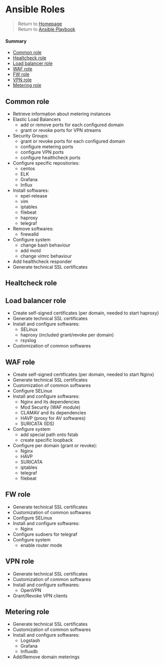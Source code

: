 # Ansible Roles

> Return to [Homepage](../../README.md "Homepage") <br>
  Return to [Ansible Playbook](../README.md "Ansible Playbook")

#### Summary

* [Common role](#common-role)
* [Healtcheck role](#healtcheck-role)
* [Load balancer role](#load-balancer-role)
* [WAF role](#waf-role)
* [FW role](#fw-role)
* [VPN role](#vpn-role)
* [Metering role](#metering-role)

## Common role

* Retrieve information about metering instances
* Elastic Load Balancers
  * add or remove ports for each configured domain
  * grant or revoke ports for VPN streams
* Security Groups:
  * grant or revoke ports for each configured domain
  * configure metering ports
  * configure VPN ports
  * configure healthcheck ports
* Configure specific repositories:
  * centos
  * ELK
  * Grafana
  * Influx
* Install softwares:
  * epel-release
  * vim
  * iptables
  * filebeat
  * haproxy
  * telegraf
* Remove softwares:
  * firewalld
* Configure system
  * change bash behaviour
  * add motd
  * change vimrc behaviour
* Add healthcheck responder
* Generate technical SSL certificates


## Healtcheck role
## Load balancer role

* Create self-signed certificates (per domain, needed to start haproxy)
* Generate technical SSL certificates
* Install and configure softwares:
  * SELinux
  * haproxy (included grant/revoke per domain)
  * rsyslog
* Customization of common softwares


## WAF role

* Create self-signed certificates (per domain, needed to start Nginx)
* Generate technical SSL certificates
* Customization of common softwares
* Configure SELinux
* Install and configure softwares:
  * Nginx and its dependencies
  * Mod Security (WAF module)
  * CLAMAV and its dependencies
  * HAVP (proxy for AV softwares)
  * SURICATA (IDS)
* Configure system
  * add special path onto fstab
  * create specific loopback
* Configure per domain (grant or revoke):
  * Nginx
  * HAVP
  * SURICATA
  * iptables
  * telegraf
  * filebeat


## FW role

* Generate technical SSL certificates
* Customization of common softwares
* Configure SELinux
* Install and configure softwares:
  * Nginx
* Configure sudoers for telegraf
* Configure system
  * enable router mode


## VPN role

* Generate technical SSL certificates
* Customization of common softwares
* Install and configure softwares:
  * OpenVPN
* Grant/Revoke VPN clients


## Metering role

* Generate technical SSL certificates
* Customization of common softwares
* Install and configure softwares:
  * Logstash
  * Grafana
  * Influxdb
* Add/Remove domain meterings
